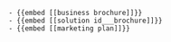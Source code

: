 	- {{embed [[business brochure]]}}
	- {{embed [[solution id___brochure]]}}
	- {{embed [[marketing plan]]}}


